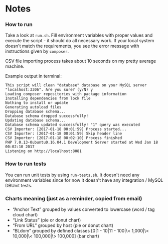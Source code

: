 # Notes

### How to run

Take a look at `run.sh`. Fill environment variables with proper values and execute the script - it should do all 
necessary work. If your local system doesn't match the requirements, you see the error message with instructions given
by `composer`.

CSV file importing process takes about 10 seconds on my pretty average machine.

Example output in terminal:

    This script will clean "database" database on your MySQL server "localhost:3306". Are you sure? (y/N) y
    Loading composer repositories with package information
    Installing dependencies from lock file
    Nothing to install or update
    Generating autoload files
    Dropping database schema...
    Database schema dropped successfully!
    Updating database schema...
    Database schema updated successfully! "1" query was executed
    CSV Importer: [2017-01-18 00:01:59] Process started...
    CSV Importer: [2017-01-18 00:01:59] Skip header line
    CSV Importer: [2017-01-18 00:02:10] Process finished
    PHP 7.0.13-0ubuntu0.16.04.1 Development Server started at Wed Jan 18 00:02:10 2017
    Listening on http://localhost:8081


### How to run tests

You can run unit tests by using `run-tests.sh`. It doesn't need any environment variables since for now it doesn't 
have any integration / MySQL DBUnit tests.

### Charts meaning (just as a reminder, copied from email)

- “Anchor Text” grouped by values converted to lowercase (word / tag cloud chart)
- “Link Status” (pie or donut chart)
- “From URL” grouped by host (pie or donut chart)
- “BLdom” grouped by defined classes [0|1 - 10|11 - 100|\\< 1,000|\\< 10,000|\\< 100,000|\\> 100,000] (bar chart)
